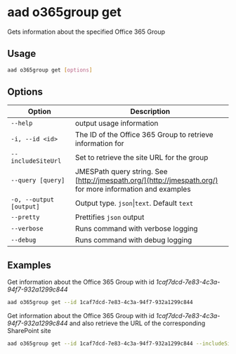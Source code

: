 # aad o365group get

Gets information about the specified Office 365 Group

## Usage

```sh
aad o365group get [options]
```

## Options

Option|Description
------|-----------
`--help`|output usage information
`-i, --id <id>`|The ID of the Office 365 Group to retrieve information for
`--includeSiteUrl`|Set to retrieve the site URL for the group
`--query [query]`|JMESPath query string. See [http://jmespath.org/](http://jmespath.org/) for more information and examples
`-o, --output [output]`|Output type. `json`&#x7c;`text`. Default `text`
`--pretty`|Prettifies `json` output
`--verbose`|Runs command with verbose logging
`--debug`|Runs command with debug logging

## Examples

Get information about the Office 365 Group with id _1caf7dcd-7e83-4c3a-94f7-932a1299c844_

```sh
aad o365group get --id 1caf7dcd-7e83-4c3a-94f7-932a1299c844
```

Get information about the Office 365 Group with id _1caf7dcd-7e83-4c3a-94f7-932a1299c844_ and also retrieve the URL of the corresponding SharePoint site

```sh
aad o365group get --id 1caf7dcd-7e83-4c3a-94f7-932a1299c844 --includeSiteUrl
```